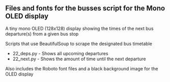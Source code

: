 ## Files and fonts for the busses script for the Mono OLED display

A tiny mono OLED (128x128) display showing the times of the next bus departure(s) from a given bus stop

Scripts that use BeautifulSoup to scrape the designated bus timetable
* 22_deps.py - Shows all upcoming departures
* 22_next.py - Shows the amount of time until the next departure

Also includes the Roboto font files and a black background image for the OLED display
